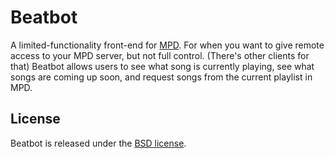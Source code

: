 # Beatbot

A limited-functionality front-end for [MPD](http://musicpd.org/). For when you
want to give remote access to your MPD server, but not full control. (There's
other clients for that) Beatbot allows users to see what song is currently
playing, see what songs are coming up soon, and request songs from the current
playlist in MPD.

## License

Beatbot is released under the [BSD license](https://opensource.org/licenses/BSD-3-Clause).
